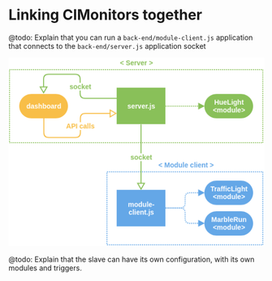 # Linking CIMonitors together

@todo: Explain that you can run a `back-end/module-client.js` application that connects to the `back-end/server.js` application socket

![](../img/master-slave-setup.png)

@todo: Explain that the slave can have its own configuration, with its own modules and triggers.
